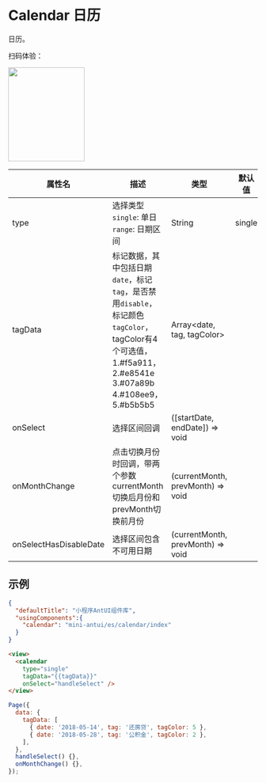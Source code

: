 # Calendar 日历

日历。

扫码体验：

<img src="https://gw.alipayobjects.com/zos/rmsportal/DFLnQbhXIrEgpCAIIBOv.jpeg" width="154" height="190" />


| 属性名 | 描述 | 类型 | 默认值 | 必选 |
| ---- | ---- | ---- | ---- | ---- |
| type | 选择类型 `single`: 单日 `range`: 日期区间 | String | single | false
| tagData | 标记数据，其中包括日期`date`，标记`tag`，是否禁用`disable`，标记颜色`tagColor`，tagColor有4个可选值，1.#f5a911，2.#e8541e 3.#07a89b 4.#108ee9，5.#b5b5b5 | Array<date, tag, tagColor> | | false
| onSelect | 选择区间回调 | ([startDate, endDate]) => void | | false
| onMonthChange | 点击切换月份时回调，带两个参数currentMonth切换后月份和prevMonth切换前月份 | (currentMonth, prevMonth) => void | | false |
| onSelectHasDisableDate | 选择区间包含不可用日期 | (currentMonth, prevMonth) => void | | false |

## 示例

```json
{
  "defaultTitle": "小程序AntUI组件库",
  "usingComponents":{
    "calendar": "mini-antui/es/calendar/index"
  }
}
```

```html
<view>
  <calendar
    type="single"
    tagData="{{tagData}}"
    onSelect="handleSelect" />
</view>
```

```javascript
Page({
  data: {
    tagData: [
      { date: '2018-05-14', tag: '还房贷', tagColor: 5 },
      { date: '2018-05-28', tag: '公积金', tagColor: 2 },
    ],
  },
  handleSelect() {},
  onMonthChange() {},
});
```